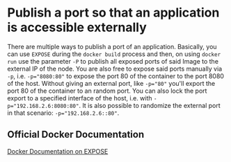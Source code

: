 # Publish a port so that an application is accessible externally

There are multiple ways to publish a port of an application. Basically, you can use ````EXPOSE```` during the ````docker build```` process and then, on using ````docker run```` use the parameter ``-P`` to publish all exposed ports of said Image to the external IP of the node. You are also free to expose said ports manually via ``-p``, i.e. ``-p="8080:80"`` to expose the port 80 of the container to the port 8080 of the host. Without giving an external port, like ``-p="80"`` you'll export the port 80 of the container to an random port. You can also lock the port export to a specified interface of the host, i.e. with ``-p="192.168.2.6:8080:80"``. It is also possible to randomize the external port in that scenario: ``-p="192.168.2.6::80"``. 

## Official Docker Documentation
[Docker Documentation on EXPOSE](https://docs.docker.com/engine/reference/run/#expose-incoming-ports)  
